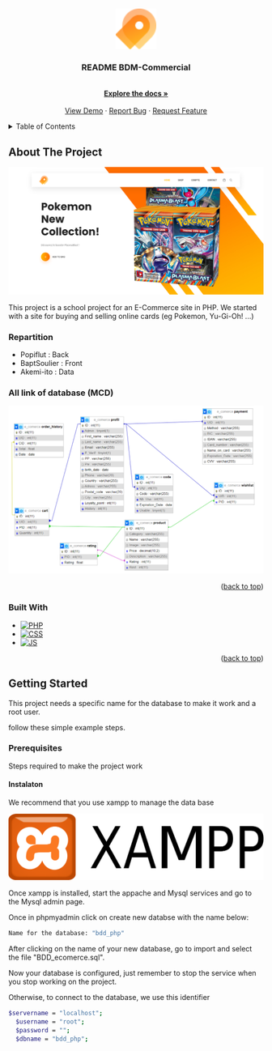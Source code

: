 <a name="readme-top"></a>

<!-- PROJECT LOGO -->
<br />
<div align="center">
  <a href="https://github.com/BaptSoulier/e-commerce-PHP/tree/master">
    <img src="img/fav.png" alt="Logo" width="80" height="80">
  </a>

  <h3 align="center">README BDM-Commercial</h3>

  <p align="center">
    <br />
    <a href="https://github.com/BaptSoulier/e-commerce-PHP/tree/master"><strong>Explore the docs »</strong></a>
    <br />
    <br />
    <a href="https://github.com/BaptSoulier/e-commerce-PHP/tree/master">View Demo</a>
    ·
    <a href="https://github.com/BaptSoulier/e-commerce-PHP/issues">Report Bug</a>
    ·
    <a href="https://github.com/BaptSoulier/e-commerce-PHP/issues">Request Feature</a>
  </p>
</div>



<!-- TABLE OF CONTENTS -->
<details>
  <summary>Table of Contents</summary>
  <ol>
    <li>
      <a href="#about-the-project">About The Project</a>
      <ul>
        <li><a href="#built-with">Built With</a></li>	
      </ul>
	<ul>
	    <li><a href="#repartition">Repartition</a></li>
	</ul>
	    <ul>
	    <li><a href="#all-link-of-database-(MCD)">All link of database (MCD)</a></li>
	</ul>
    </li>
    <li>
      <a href="#getting-started">Getting Started</a>
      <ul>
        <li><a href="#prerequisites">Prerequisites</a></li>
      </ul>
    </li>
  </ol>
</details>



<!-- ABOUT THE PROJECT -->
## About The Project

[![Product Name Screen Shot][product-screenshot]](img/Home.png)

This project is a school project for an E-Commerce site in PHP. We started with a site for buying and selling online cards (eg Pokemon, Yu-Gi-Oh! ...)

### Repartition
* Popiflut : Back
* BaptSoulier : Front
* Akemi-ito : Data



### All link of database (MCD)


[![MCD][MCD]](img/MCD_BDD%20.png)



<p align="right">(<a href="#readme-top">back to top</a>)</p>



### Built With

* [![PHP][PHP.js]][PHP-url]
* [![CSS][CSS.js]][CSS-url]
* [![JS][JS.io]][JS-url]

<p align="right">(<a href="#readme-top">back to top</a>)</p>



<!-- GETTING STARTED -->
## Getting Started

This project needs a specific name for the database to make it work and a root user.

follow these simple example steps.

### Prerequisites

Steps required to make the project work

#### Instalaton 

We recommend that you use xampp to manage the data base 

[![xampp][xampp-img]][xampp-url]

Once xampp is installed, start the appache and Mysql services and go to the Mysql admin page.

Once in phpmyadmin click on create new databse with the name below:


  ```sh
  Name for the database: "bdd_php"
  ```

After clicking on the name of your new database, go to import and select the file "BDD_ecomerce.sql".

Now your database is configured, just remember to stop the service when you stop working on the project.

Otherwise, to connect to the database, we use this identifier


  ```sh
  $servername = "localhost";
	$username = "root";
	$password = "";
	$dbname = "bdd_php";
  ```
<!-- MARKDOWN LINKS & IMAGES -->
<!-- https://www.markdownguide.org/basic-syntax/#reference-style-links -->

[xampp-img]: img/xampp.png
[xampp-url]: https://www.apachefriends.org/fr/download.html

[contributors-shield]: https://github.com/BaptSoulier/e-commerce-PHP/graphs/contributors
[contributors-url]: https://github.com/BaptSoulier/e-commerce-PHP/graphs/contributors


[forks-shield]: https://img.shields.io/github/forks/othneildrew/Best-README-Template.svg?style=for-the-badge
[forks-url]: https://github.com/BaptSoulier/e-commerce-PHP/forks


[stars-shield]: https://img.shields.io/github/stars/othneildrew/Best-README-Template.svg?style=for-the-badge
[stars-url]: https://github.com/BaptSoulier/e-commerce-PHP/stargazers


[issues-shield]: https://img.shields.io/github/issues/othneildrew/Best-README-Template.svg?style=for-the-badge
[issues-url]: https://github.com/BaptSoulier/e-commerce-PHP/issues


[license-shield]: https://img.shields.io/github/license/othneildrew/Best-README-Template.svg?style=for-the-badge
[license-url]: https://github.com/othneildrew/Best-README-Template/blob/master/LICENSE.txt


[PHP.js]:https://img.shields.io/badge/PHP-777BB4?style=for-the-badge&logo=php&logoColor=white
[PHP-url]: https://www.php.net


[CSS.js]: https://img.shields.io/badge/CSS-239120?&style=for-the-badge&logo=css3&logoColor=white
[CSS-url]: https://www.w3.org/Style/CSS/


[JS.io]: https://img.shields.io/badge/JavaScript-F7DF1E?style=for-the-badge&logo=JavaScript&logoColor=white
[JS-url]: https://www.javascript.com

[product-screenshot]: img/Home.png
[MCD]: img/MCD_BDD%20.png
